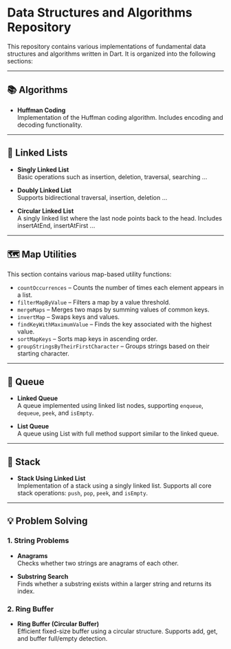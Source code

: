 # Data Structures and Algorithms Repository

This repository contains various implementations of fundamental data structures and algorithms written in Dart. It is organized into the following sections:

---

## 📚 Algorithms

- **Huffman Coding**  
  Implementation of the Huffman coding algorithm. Includes encoding and decoding functionality.

---

## 🔗 Linked Lists

- **Singly Linked List**  
  Basic operations such as insertion, deletion, traversal, searching ...

- **Doubly Linked List**  
  Supports bidirectional traversal, insertion, deletion ...

- **Circular Linked List**  
  A singly linked list where the last node points back to the head. Includes insertAtEnd, insertAtFirst ...

---

## 🗺️ Map Utilities

This section contains various map-based utility functions:

- `countOccurrences` – Counts the number of times each element appears in a list.
- `filterMapByValue` – Filters a map by a value threshold.
- `mergeMaps` – Merges two maps by summing values of common keys.
- `invertMap` – Swaps keys and values.
- `findKeyWithMaximumValue` – Finds the key associated with the highest value.
- `sortMapKeys` – Sorts map keys in ascending order.
- `groupStringsByTheirFirstCharacter` – Groups strings based on their starting character.

---

## 🧮 Queue

- **Linked Queue**  
  A queue implemented using linked list nodes, supporting `enqueue`, `dequeue`, `peek`, and `isEmpty`.

- **List Queue**  
  A queue using List with full method support similar to the linked queue.

---

## 🧱 Stack

- **Stack Using Linked List**  
  Implementation of a stack using a singly linked list. Supports all core stack operations: `push`, `pop`, `peek`, and `isEmpty`.

---

## 💡 Problem Solving

### 1. String Problems

- **Anagrams**  
  Checks whether two strings are anagrams of each other.

- **Substring Search**  
  Finds whether a substring exists within a larger string and returns its index.

### 2. Ring Buffer

- **Ring Buffer (Circular Buffer)**  
  Efficient fixed-size buffer using a circular structure. Supports add, get, and buffer full/empty detection.



